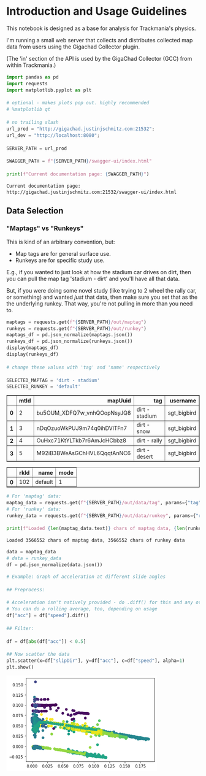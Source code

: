 # Introduction and Usage Guidelines

This notebook is designed as a base for analysis for Trackmania's physics. 

I'm running a small web server that collects and distributes collected map data from users using the Gigachad Collector plugin. 

(The 'in' section of the API is used by the GigaChad Collector (GCC) from within Trackmania.)


```python
import pandas as pd
import requests
import matplotlib.pyplot as plt

# optional - makes plots pop out. highly recommended
# %matplotlib qt

# no trailing slash
url_prod = "http://gigachad.justinjschmitz.com:21532";
url_dev = "http://localhost:8080";

SERVER_PATH = url_prod

SWAGGER_PATH = f"{SERVER_PATH}/swagger-ui/index.html"

print(f"Current documentation page: {SWAGGER_PATH}")

```

    Current documentation page: http://gigachad.justinjschmitz.com:21532/swagger-ui/index.html
    

## Data Selection

### "Maptags" vs "Runkeys" 

This is kind of an arbitrary convention, but:
* Map tags are for general surface use. 
* Runkeys are for specific study use. 

E.g., if you wanted to just look at how the stadium car drives on dirt, then you can pull the map tag 'stadium - dirt' and you'll have all that data. 

But, if you were doing some novel study (like trying to 2 wheel the rally car, or something) and wanted *just* that data, then make sure you set that as the the underlying runkey. That way, you're not pulling in more than you need to. 




```python
maptags = requests.get(f"{SERVER_PATH}/out/maptag")
runkeys = requests.get(f"{SERVER_PATH}/out/runkey")
maptags_df = pd.json_normalize(maptags.json())
runkeys_df = pd.json_normalize(runkeys.json())
display(maptags_df)
display(runkeys_df)

# change these values with 'tag' and 'name' respectively

SELECTED_MAPTAG = 'dirt - stadium'
SELECTED_RUNKEY = 'default'

```


<div>
<style scoped>
    .dataframe tbody tr th:only-of-type {
        vertical-align: middle;
    }

    .dataframe tbody tr th {
        vertical-align: top;
    }

    .dataframe thead th {
        text-align: right;
    }
</style>
<table border="1" class="dataframe">
  <thead>
    <tr style="text-align: right;">
      <th></th>
      <th>mtId</th>
      <th>mapUuid</th>
      <th>tag</th>
      <th>username</th>
    </tr>
  </thead>
  <tbody>
    <tr>
      <th>0</th>
      <td>2</td>
      <td>bu5OUM_XDFQ7w_vnhQOopNsyJQ8</td>
      <td>dirt - stadium</td>
      <td>sgt_bigbird</td>
    </tr>
    <tr>
      <th>1</th>
      <td>3</td>
      <td>nDqOzuoWkPUJ9m74q0ihDVlTFn7</td>
      <td>dirt - snow</td>
      <td>sgt_bigbird</td>
    </tr>
    <tr>
      <th>2</th>
      <td>4</td>
      <td>OuHxc71KtYLTkb7r6AmJcHCbbz8</td>
      <td>dirt - rally</td>
      <td>sgt_bigbird</td>
    </tr>
    <tr>
      <th>3</th>
      <td>5</td>
      <td>M92iB3BWeAsGChHVL6QqqtAnNC6</td>
      <td>dirt - desert</td>
      <td>sgt_bigbird</td>
    </tr>
  </tbody>
</table>
</div>



<div>
<style scoped>
    .dataframe tbody tr th:only-of-type {
        vertical-align: middle;
    }

    .dataframe tbody tr th {
        vertical-align: top;
    }

    .dataframe thead th {
        text-align: right;
    }
</style>
<table border="1" class="dataframe">
  <thead>
    <tr style="text-align: right;">
      <th></th>
      <th>rkId</th>
      <th>name</th>
      <th>mode</th>
    </tr>
  </thead>
  <tbody>
    <tr>
      <th>0</th>
      <td>102</td>
      <td>default</td>
      <td>1</td>
    </tr>
  </tbody>
</table>
</div>



```python
# For 'maptag' data:
maptag_data = requests.get(f"{SERVER_PATH}/out/data/tag", params={"tag": SELECTED_MAPTAG})
# For 'runkey' data:
runkey_data = requests.get(f"{SERVER_PATH}/out/data/runkey", params={"runkey": SELECTED_RUNKEY})

print(f"Loaded {len(maptag_data.text)} chars of maptag data, {len(runkey_data.text)} chars of runkey data")
```

    Loaded 3566552 chars of maptag data, 3566552 chars of runkey data
    


```python
data = maptag_data
# data = runkey_data
df = pd.json_normalize(data.json())
```


```python
# Example: Graph of acceleration at different slide angles

## Preprocess: 

# Acceleration isn't natively provided - do .diff() for this and any other derivatives you want to calculate
# You can do a rolling average, too, depending on usage
df["acc"] = df["speed"].diff()

## Filter:

df = df[abs(df["acc"]) < 0.5]

## Now scatter the data 
plt.scatter(x=df["slipDir"], y=df["acc"], c=df["speed"], alpha=1)
plt.show()
```


    
![png](output_6_0.png)
    

